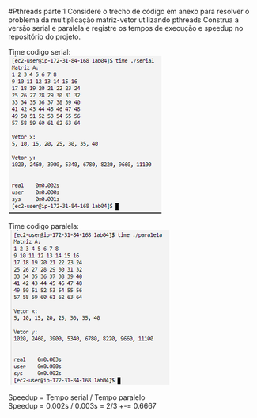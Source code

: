 #Pthreads parte 1
Considere o trecho de código em anexo para resolver o problema da multiplicação matriz-vetor utilizando pthreads Construa a versão serial e paralela e registre os tempos de execução e speedup no repositório do projeto.

Time codigo serial:  
![imagem1](imgs/img1.png)  
  
Time codigo paralela:  
![imagem2](imgs/img2.png)  
  
Speedup = Tempo serial / Tempo paralelo  
Speedup = 0.002s / 0.003s = 2/3 +-= 0.6667

